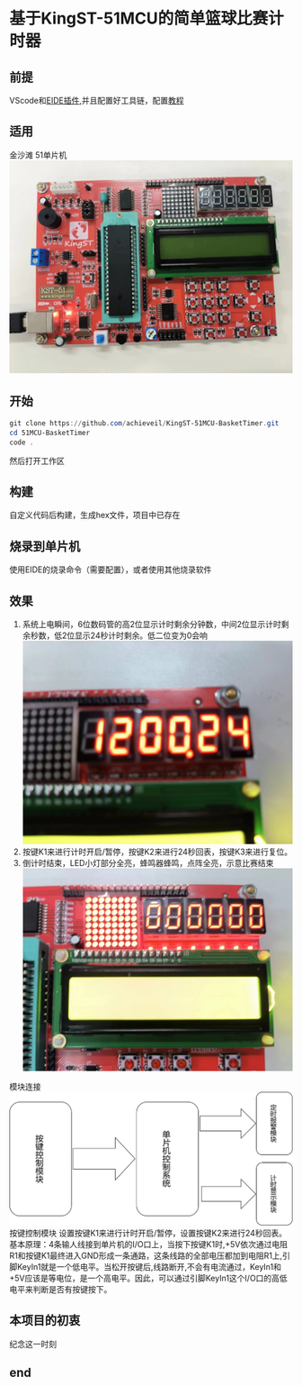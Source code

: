 # 基于KingST-51MCU的简单篮球比赛计时器

## 前提

VScode和[EIDE插件](https://marketplace.visualstudio.com/items?itemName=CL.eide),并且配置好工具链，配置[教程](https://zhuanlan.zhihu.com/p/669952673)

## 适用

金沙滩 51单片机
![Alt text](Images/KingST-51.jpg)

## 开始

```powershell
git clone https://github.com/achieveil/KingST-51MCU-BasketTimer.git
cd 51MCU-BasketTimer
code .
```

然后打开工作区

## 构建

自定义代码后构建，生成hex文件，项目中已存在

## 烧录到单片机

使用EIDE的烧录命令（需要配置），或者使用其他烧录软件

## 效果

1. 系统上电瞬间，6位数码管的高2位显示计时剩余分钟数，中间2位显示计时剩余秒数，低2位显示24秒计时剩余。低二位变为0会响![Alt text](Images/run.jpg)
2. 按键K1来进行计时开启/暂停，按键K2来进行24秒回表，按键K3来进行复位。
3. 倒计时结束，LED小灯部分全亮，蜂鸣器蜂鸣，点阵全亮，示意比赛结束![Alt text](Images/alarm.jpg)

模块连接
![Alt text](Images/image.png)
按键控制模块
设置按键K1来进行计时开启/暂停，设置按键K2来进行24秒回表。
基本原理：4条输人线接到单片机的I/O口上，当按下按键K1时,+5V依次通过电阻R1和按键K1最终进入GND形成一条通路，这条线路的全部电压都加到电阻R1上,引脚KeyIn1就是一个低电平。当松开按键后,线路断开,不会有电流通过，KeyIn1和+5V应该是等电位，是一个高电平。因此，可以通过引脚KeyIn1这个I/O口的高低电平来判断是否有按键按下。

## 本项目的初衷

纪念这一时刻

## end

